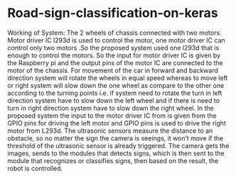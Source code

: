 # Road-sign-classification-on-keras

Working of System:
The 2 wheels of chassis connected with two motors. Motor driver IC l293d is used to control the motor, one motor driver IC can control only two motors .So the proposed system used one l293d that is enough to control the motors. So the input for motor driver IC is given by the Raspberry pi and the output pins of the motor IC are connected to the motor of the chassis.
For movement of the car in forward and backward direction system will rotate the wheels in equal speed whereas to move left or right system will slow down the one wheel as compare to the other one according to the turning points i.e. if system need to rotate the turn in left direction system have to slow down the left wheel and if there is need to turn in right direction system have to slow down the right wheel. In the proposed system the input to the motor driver IC from is given from the GPIO pins for driving the left motor and GPIO pins is used to drive the right motor from L293d.
The ultrasonic sensors measure the distance to an obstacle, so no matter the sign the camera is seeings, it won’t move if the threshold of the ultrasonic sensor is already triggered.
The camera gets the images, sends to the modules that detects signs, which is then sent to the module that recognizes or classifies signs, then based on the result, the robot is controlled.
